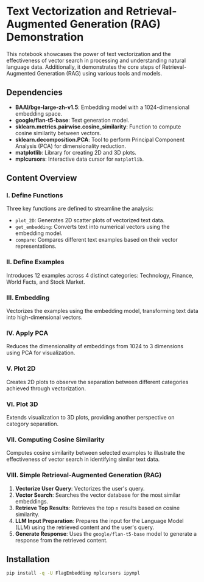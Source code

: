 # Text Vectorization and Retrieval-Augmented Generation (RAG) Demonstration

This notebook showcases the power of text vectorization and the effectiveness of vector search in processing and understanding natural language data. Additionally, it demonstrates the core steps of Retrieval-Augmented Generation (RAG) using various tools and models.

## Dependencies

- **BAAI/bge-large-zh-v1.5**: Embedding model with a 1024-dimensional embedding space.
- **google/flan-t5-base**: Text generation model.
- **sklearn.metrics.pairwise.cosine_similarity**: Function to compute cosine similarity between vectors.
- **sklearn.decomposition.PCA**: Tool to perform Principal Component Analysis (PCA) for dimensionality reduction.
- **matplotlib**: Library for creating 2D and 3D plots.
- **mplcursors**: Interactive data cursor for `matplotlib`.

## Content Overview

### I. Define Functions
Three key functions are defined to streamline the analysis:
- `plot_2D`: Generates 2D scatter plots of vectorized text data.
- `get_embedding`: Converts text into numerical vectors using the embedding model.
- `compare`: Compares different text examples based on their vector representations.

### II. Define Examples
Introduces 12 examples across 4 distinct categories: Technology, Finance, World Facts, and Stock Market.

### III. Embedding
Vectorizes the examples using the embedding model, transforming text data into high-dimensional vectors.

### IV. Apply PCA
Reduces the dimensionality of embeddings from 1024 to 3 dimensions using PCA for visualization.

### V. Plot 2D
Creates 2D plots to observe the separation between different categories achieved through vectorization.

### VI. Plot 3D
Extends visualization to 3D plots, providing another perspective on category separation.

### VII. Computing Cosine Similarity
Computes cosine similarity between selected examples to illustrate the effectiveness of vector search in identifying similar text data.

### VIII. Simple Retrieval-Augmented Generation (RAG)
1. **Vectorize User Query**: Vectorizes the user's query.
2. **Vector Search**: Searches the vector database for the most similar embeddings.
3. **Retrieve Top Results**: Retrieves the top `n` results based on cosine similarity.
4. **LLM Input Preparation**: Prepares the input for the Language Model (LLM) using the retrieved content and the user's query.
5. **Generate Response**: Uses the `google/flan-t5-base` model to generate a response from the retrieved content.

## Installation
```bash
pip install -q -U FlagEmbedding mplcursors ipympl
